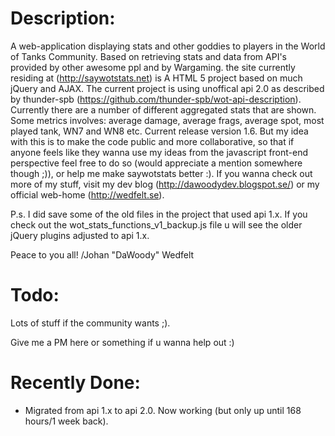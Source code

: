 Description:
==========================================================================
A web-application displaying stats and other goddies to players in the World of Tanks Community. Based on retrieving stats and data from API's provided by other awesome ppl and by Wargaming. the site currently residing at (http://saywotstats.net) is A HTML 5 project based on much jQuery and AJAX. The current project is using unoffical api 2.0 as described by thunder-spb (https://github.com/thunder-spb/wot-api-description). Currently there are a number of different aggregated stats that are shown.
Some metrics involves: average damage, average frags, average spot, most played tank, WN7 and WN8 etc. Current release version 1.6.
But my idea with this is to make the code public and more collaborative, so that if anyone feels like they wanna use my ideas from the javascript front-end perspective feel free to do so (would appreciate a mention somewhere though ;)), or help me make saywotstats better :). If you wanna check out more of my stuff, visit my dev blog (http://dawoodydev.blogspot.se/) or my official web-home (http://wedfelt.se).

P.s. I did save some of the old files in the project that used api 1.x. If you check out the wot_stats_functions_v1_backup.js file u will see the older jQuery plugins adjusted to api 1.x.

Peace to you all!
/Johan "DaWoody" Wedfelt

Todo:
===========================================================================
Lots of stuff if the community wants ;).

Give me a PM here or something if u wanna help out :)


Recently Done:
==========================================================
* Migrated from api 1.x to api 2.0. Now working (but only up until 168 hours/1 week back).